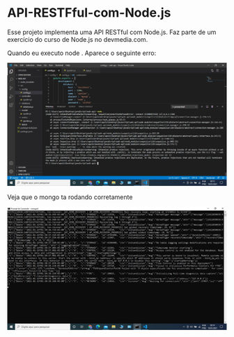 # API-RESTFful-com-Node.js
Esse projeto implementa uma API RESTful com Node.js. Faz parte de um exercício do curso de Node.js no devmedia.com.

Quando eu executo node . Aparece o seguinte erro:

![](erro.jpg)

Veja que o mongo ta rodando corretamente

![](mongo.jpg)

